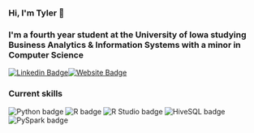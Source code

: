 ### Hi, I'm Tyler 👋

### I'm a fourth year student at the University of Iowa studying Business Analytics & Information Systems with a minor in Computer Science

[![Linkedin Badge](https://img.shields.io/badge/-LinkedIn-0e76a8?style=flat-square&logo=Linkedin&logoColor=white)](https://linkedin.com/in/tyler-noga)[![Website Badge](https://img.shields.io/badge/Website-3b5998?style=flat-square&logo=google-chrome&logoColor=white)](https://tylernoga.com/)
### Current skills
![Python badge](https://img.shields.io/static/v1?message=Python&logo=Python&labelColor=3776AB&color=3776AB&logoColor=white&label=%20&style=for-the-badge) ![R badge](https://img.shields.io/static/v1?message=R%20programming&logo=R&logoColor=3776AB&label&style=for-the-badge&color=eee) ![R Studio badge](https://img.shields.io/static/v1?message=R%20Studio&logo=RStudio&labelColor=75AADB&color=75AADB&logoColor=white&label=%20&style=for-the-badge) ![HiveSQL badge](https://img.shields.io/static/v1?message=HiveSQL&logo=Apache%20Hive&labelColor=FDEE21&color=FDEE21&logoColor=white&label=%20&style=for-the-badge) ![PySpark badge](https://img.shields.io/static/v1?message=PySpark&logo=Apache%20Spark&labelColor=E25A1C&color=E25A1C&logoColor=white&label=%20&style=for-the-badge)


<!--
**tylernoga/tylernoga** is a ✨ _special_ ✨ repository because its `README.md` (this file) appears on your GitHub profile.

Here are some ideas to get you started:

- 🔭 I’m currently working on ...
- 🌱 I’m currently learning ...
- 👯 I’m looking to collaborate on ...
- 🤔 I’m looking for help with ...
- 💬 Ask me about ...
- 📫 How to reach me: ...
- 😄 Pronouns: ...
- ⚡ Fun fact: ...
-->
